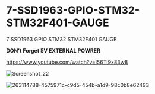 # 7-SSD1963-GPIO-STM32-STM32F401-GAUGE
7 SSD1963 GPIO STM32 STM32F401 GAUGE

****DON't Forget 5V EXTERNAL POWRER****

https://www.youtube.com/watch?v=I56TI9x83w8

![Screenshot_22](https://github.com/offpic/7-SSD1963-GPIO-STM32-STM32F401-GAUGE/assets/31142397/3e39a926-dcd5-40c0-8131-a555ca9327f5)

![263114788-4575971c-c9d5-454b-a1d9-98c0b8e62493](https://github.com/offpic/7-SSD1963-GPIO-STM32-STM32F401-GAUGE/assets/31142397/96be50e2-e2e1-4fa1-a620-7754841513b9)
